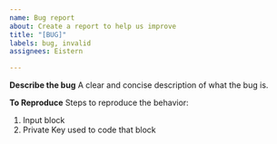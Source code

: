 ```yaml
---
name: Bug report
about: Create a report to help us improve
title: "[BUG]"
labels: bug, invalid
assignees: Eistern

---
```


**Describe the bug**
A clear and concise description of what the bug is.

**To Reproduce**
Steps to reproduce the behavior:
1. Input block
2. Private Key used to code that block

